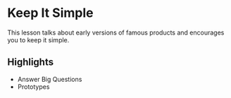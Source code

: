 # Keep It Simple
This lesson talks about early versions of famous products and encourages you to keep it simple.

## Highlights
- Answer Big Questions
- Prototypes
